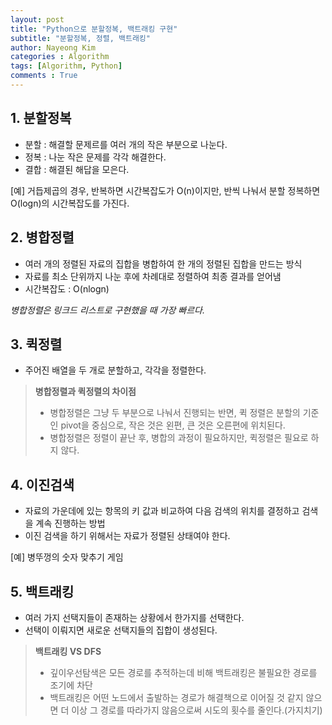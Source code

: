 ```yaml
---
layout: post
title: "Python으로 분할정복, 백트래킹 구현"
subtitle: "분할정복, 정렬, 백트래킹"
author: Nayeong Kim
categories : Algorithm
tags: [Algorithm, Python]
comments : True
---
```


## 1. 분할정복

- 분할 : 해결할 문제르를 여러 개의 작은 부분으로 나눈다.
- 정복 : 나눈 작은 문제를 각각 해결한다.
- 결합 : 해결된 해답을 모은다.

[예] 거듭제곱의 경우, 반복하면 시간복잡도가 O(n)이지만, 반씩 나눠서 분할 정복하면 O(logn)의 시간복잡도를 가진다.



## 2. 병합정렬

- 여러 개의 정렬된 자료의 집합을 병합하여 한 개의 정렬된 집합을 만드는 방식
- 자료를 최소 단위까지 나눈 후에 차례대로 정렬하여 최종 결과를 얻어냄
- 시간복잡도 : O(nlogn)

*병합정렬은 링크드 리스트로 구현했을 때 가장 빠르다.*



## 3. 퀵정렬

- 주어진 배열을 두 개로 분할하고, 각각을 정렬한다.


> **병합정렬과 퀵정렬의 차이점**
>
> - 병합정렬은 그냥 두 부분으로 나눠서 진행되는 반면, 퀵 정렬은 분할의 기준인  pivot을 중심으로, 작은 것은 왼편, 큰 것은 오른편에 위치된다.
> - 병합정렬은 정렬이 끝난 후, 병합의 과정이 필요하지만, 퀵정렬은 필요로 하지 않다.



## 4. 이진검색

- 자료의 가운데에 있는 항목의 키 값과 비교하여 다음 검색의 위치를 결정하고 검색을 계속 진행하는 방법
- 이진 검색을 하기 위해서는 자료가 정렬된 상태여야 한다.

[예] 병뚜껑의 숫자 맞추기 게임



## 5. 백트래킹

- 여러 가지 선택지들이 존재하는 상황에서 한가지를 선택한다.
- 선택이 이뤄지면 새로운 선택지들의 집합이 생성된다.

> **백트래킹 VS DFS**
>
> - 깊이우선탐색은 모든 경로를 추적하는데 비해 백트래킹은 불필요한 경로를 조기에 차단
> - 백트래킹은 어떤 노드에서 출발하는 경로가 해결책으로 이어질 것 같지 않으면 더 이상 그 경로를 따라가지 않음으로써 시도의 횟수를 줄인다.(가지치기)